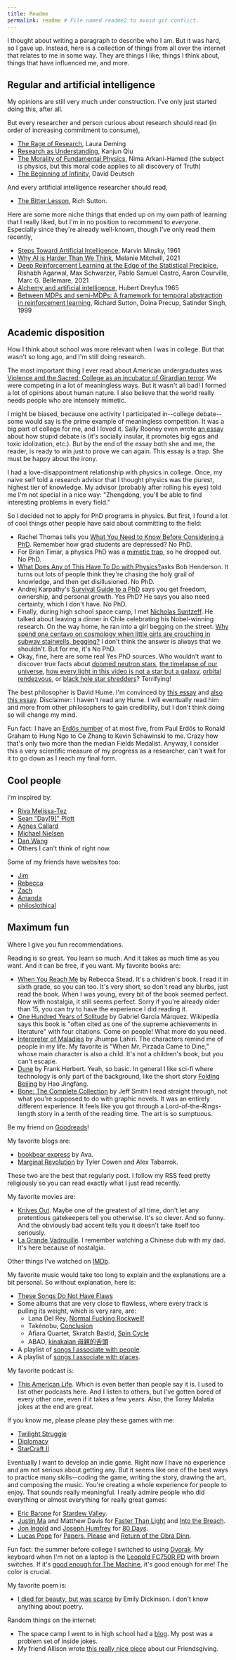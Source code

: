 ```yaml
---
title: Readme
permalink: readme # File named readme2 to avoid git conflict.
---
```


I thought about writing a paragraph to describe who I am. But it was hard, so I gave up. Instead, here is a collection of things from all over the internet that relates to me in some way. They are things I like, things I think about, things that have influenced me, and more.

## Regular and artificial intelligence

My opinions are still very much under construction. I've only just started doing this, after all.

But every researcher and person curious about research should read (in order of increasing commitment to consume),

* [The Rage of Research](https://ldeming.posthaven.com/the-rage-of-research), Laura Deming
* [Research as Understanding](https://kanjun.me/writing/research-as-understanding), Kanjun Qiu
* [The Morality of Fundamental Physics](https://www.youtube.com/watch?v=5aAMJNVmdoY), Nima Arkani-Hamed (the subject is physics, but this moral code applies to all discovery of Truth)
* [The Beginning of Infinity](https://www.goodreads.com/book/show/10483171-the-beginning-of-infinity), David Deutsch

And every artificial intelligence researcher should read,

* [The Bitter Lesson](http://www.incompleteideas.net/IncIdeas/BitterLesson.html), Rich Sutton.

Here are some more niche things that ended up on my own path of learning that I really liked, but I'm in no position to recommend to _everyone_. Especially since they're already well-known, though I've only read them recently,

* [Steps Toward Artificial Intelligence](https://courses.csail.mit.edu/6.803/pdf/steps.pdf), Marvin Minsky, 1961
* [Why AI is Harder Than We Think](https://arxiv.org/abs/2104.12871), Melanie Mitchell, 2021
* [Deep Reinforcement Learning at the Edge of the Statistical Precipice](https://arxiv.org/abs/2108.13264), Rishabh Agarwal, Max Schwarzer, Pablo Samuel Castro, Aaron Courville, Marc G. Bellemare, 2021
* [Alchemy and artificial intelligence](https://www.rand.org/content/dam/rand/pubs/papers/2006/P3244.pdf), Hubert Dreyfus 1965
* [Between MDPs and semi-MDPs: A framework for temporal abstraction in reinforcement learning](https://people.cs.umass.edu/~barto/courses/cs687/Sutton-Precup-Singh-AIJ99.pdf), Richard Sutton, Doina Precup, Satinder Singh, 1999

## Academic disposition

How I think about school was more relevant when I was in college. But that wasn't so long ago, and I'm still doing research.

The most important thing I ever read about American undergraduates was [Violence and the Sacred: College as an incubator of Girardian terror](https://danwang.co/college-girardian-terror). We were competing in a lot of meaningless ways. But it wasn't all bad! I formed a lot of opinions about human nature. I also believe that the world really needs people who are  intensely mimetic.

I might be biased, because one activity I participated in--college debate--some would say is the prime example of meaningless competition. It was a big part of college for me, and I loved it. Sally Rooney even wrote [an essay](https://thedublinreview.com/article/even-if-you-beat-me) about how stupid debate is (it's socially insular, it promotes big egos and toxic idolization, etc.). But by the end of the essay both she and me, the reader, is ready to win just to prove we can again. This essay is a trap. She must be happy about the irony.

I had a love-disappointment relationship with physics in college. Once, my naive self told a research advisor that I thought physics was the purest, highest tier of knowledge. My advisor (probably after rolling his eyes) told me I'm not special in a nice way: "Zhengdong, you'll be able to find interesting problems in every field."

So I decided not to apply for PhD programs in physics. But first, I found a lot of cool things other people have said about committing to the field:

* Rachel Thomas tells you [What You Need to Know Before Considering a PhD](https://www.fast.ai/2018/08/27/grad-school). Remember how grad students are depressed? No PhD.
* For Brian Timar, a physics PhD was a [mimetic trap](https://www.briantimar.com/notes/mimetic/mimetic), so he dropped out. No PhD.
* [What Does Any of This Have To Do with Physics?](http://nautil.us/issue/43/heroes/what-does-any-of-this-have-to-do-with-physics)asks Bob Henderson. It turns out lots of people think they're chasing the holy grail of knowledge, and then get disillusioned. No PhD.
* Andrej Karpathy's [Survival Guide to a PhD](http://karpathy.github.io/2016/09/07/phd) says you get freedom, ownership, and personal growth. Yes PhD? He says you also need certainty, which I don't have. No PhD.
* Finally, during high school space camp, I met [Nicholas Suntzeff](https://en.wikipedia.org/wiki/Nicholas_B._Suntzeff). He talked about leaving a dinner in Chile celebrating his Nobel-winning research. On the way home, he ran into a girl begging on the street. [Why spend one centavo on cosmology when little girls are crouching in subway stairwells, begging?](https://www.lastwordonnothing.com/2012/08/13/guest-post-that-eternal-question) I don't think the answer is always that we shouldn't. But for me, it's No PhD.
* Okay, fine, here are some real Yes PhD sources. Who wouldn't want to discover true facts about [doomed neutron stars](https://www.youtube.com/watch?v=x_Akn8fUBeQ), [the timelapse of our universe](https://www.youtube.com/watch?v=uD4izuDMUQA), [how every light in this video is not a star but a galaxy](https://www.youtube.com/watch?v=rOjrImaPh80), [orbital rendezvous](https://www.youtube.com/watch?v=B1R3dTdcpSU), or [black hole star shredders](https://www.youtube.com/watch?v=ubBzcSD8G8k)? Terrifying!

The best philosopher is David Hume. I'm convinced by [this essay](https://aeon.co/essays/hume-is-the-amiable-modest-generous-philosopher-we-need-today) and [also this essay](https://www.theatlantic.com/magazine/archive/2015/10/how-david-hume-helped-me-solve-my-midlife-crisis/403195). Disclaimer: I haven't read any Hume. I will eventually read him and more from other philosophers to gain credibility, but I don't think doing so will change my mind.

Fun fact: I have an [Erd&ouml;s number](https://en.wikipedia.org/wiki/Erd%C5%91s_number) of at most five, from Paul Erd&ouml;s to Ronald Graham to Hung Ngo to Ce Zhang to Kevin Schawinski to me. Crazy how that's only two more than the median Fields Medalist. Anyway, I consider this a very scientific measure of my progress as a researcher, can't wait for it to go down as I reach my final form.

## Cool people

I'm inspired by:

* [Riva Melissa-Tez](https://twitter.com/rivatez)
* [Sean "Day\[9\]" Plott](https://day9.tv/)
* [Agnes Callard](https://twitter.com/AgnesCallard)
* [Michael Nielsen](http://michaelnielsen.org)
* [Dan Wang](https://danwang.co)
* Others I can't think of right now.

Some of my friends have websites too:

* [Jim](https://jimzenn.com)
* [Rebecca](https://rebeccagoldberg.info)
* [Zach](https://zacharystanik.myportfolio.com)
* [Amanda](https://huntressie.wordpress.com)
* [philoslothical](https://philoslothical.wixsite.com/philoslothical)

## Maximum fun

Where I give you fun recommendations.

Reading is so great. You learn so much. And it takes as much time as you want. And it can be free, if you want. My favorite books are:

* [When You Reach Me](https://www.goodreads.com/book/show/5310515-when-you-reach-me) by Rebecca Stead. It's a children's book. I read it in sixth grade, so you can too. It's very short, so don't read any blurbs, just read the book. When I was young, every bit of the book seemed perfect. Now with nostalgia, it still seems perfect. Sorry if you're already older than 15, you can try to have the experience I did reading it.
* [One Hundred Years of Solitude](https://www.goodreads.com/book/show/320.One_Hundred_Years_of_Solitude) by Gabriel Garc&iacute;a M&aacute;rquez. Wikipedia says this book is "often cited as one of the supreme achievements in literature" with four citations. Come on people! What more do you need.
* [Interpreter of Maladies](https://www.goodreads.com/book/show/5439.Interpreter_of_Maladies) by Jhumpa Lahiri. The characters remind me of people in my life. My favorite is "When Mr. Pirzada Came to Dine," whose main character is also a child. It's not a children's book, but you can't escape.
* [Dune](https://www.goodreads.com/book/show/234225.Dune) by Frank Herbert. Yeah, so basic. In general I like sci-fi where technology is only part of the background, like the short story [Folding Beijing](https://uncannymagazine.com/article/folding-beijing-2) by Hao Jingfang.
* [Bone: The Complete Collection](https://www.goodreads.com/book/show/92143.Bone) by Jeff Smith I read straight through, not what you're supposed to do with graphic novels. It was an entirely different experience. It feels like you got through a Lord-of-the-Rings-length story in a tenth of the reading time. The art is so sumptuous.

Be my friend on [Goodreads](https://www.goodreads.com/review/list/69913212?sort=rating)!

My favorite blogs are:

* [bookbear express](https://ava.substack.com) by Ava.
* [Marginal Revolution](https://marginalrevolution.com) by Tyler Cowen and Alex Tabarrok.

These two are the best that regularly post. I follow my RSS feed pretty religiously so you can read exactly what I just read recently.

My favorite movies are:

* [Knives Out](https://www.imdb.com/title/tt8946378). Maybe one of the greatest of all time, don't let any pretentious gatekeepers tell you otherwise. It's so clever. And so funny. And the obviously bad accent tells you it doesn't take itself too seriously.
* [La Grande Vadrouille](https://www.imdb.com/title/tt0060474). I remember watching a Chinese dub with my dad. It's here because of nostalgia.

Other things I've watched on [IMDb](https://www.imdb.com/user/ur88537668/ratings?sort=your_rating,desc&ratingFilter=0&mode=detail&ref_=undefined&lastPosition=0).

My favorite music would take too long to explain and the explanations are a bit personal. So without explanation, here is:

* [These Songs Do Not Have Flaws](https://open.spotify.com/playlist/6CFotAZGG30wEw8q5ktupa?si=88e78669a1154f76)
* Some albums that are very close to flawless, where every track is pulling its weight, which is very rare, are:
  * Lana Del Rey, [Normal Fucking Rockwell!](https://open.spotify.com/album/5XpEKORZ4y6OrCZSKsi46A?si=Vp_YQv6aQPKeIs5POlljDg&dl_branch=1)
  * Tak&eacute;nobu, [Conclusion](https://open.spotify.com/album/2vxiffHHOTPAbhRiAn44B8?si=93xLQz0QT2ecafMyYrwplg&dl_branch=1)
  * Afiara Quartet, Skratch Bastid, [Spin Cycle](https://open.spotify.com/album/6y7OOiJJ8q1qBNvNiVSIbg?si=F4bbbUrSQHqqjk4ZUQg0fA&dl_branch=1)
  * ABAO, [kinakaian 母親的舌頭](https://open.spotify.com/album/1ftJhzrjCRo3meSeXDlaiQ?si=ep_ZYWnWSfy-Pk6S0oyuoA)
* A playlist of [songs I associate with people](https://open.spotify.com/playlist/319y6SKgOjIyBq0tDkn3vh?si=1e45c403545b4355).
* A playlist of [songs I associate with places](https://open.spotify.com/playlist/0peet4i7FIzMxefhhA3lqi?si=709c9901d8e343a0).

My favorite podcast is:

* [This American Life](https://www.thisamericanlife.org). Which is even better than people say it is. I used to list other podcasts here. And I listen to others, but I've gotten bored of every other one, even if it takes a few years. Also, the Torey Malatia jokes at the end are great.

If you know me, please please play these games with me:

* [Twilight Struggle](https://boardgamegeek.com/boardgame/12333/twilight-struggle)
* [Diplomacy](https://boardgamegeek.com/boardgame/483/diplomacy)
* [StarCraft II](https://starcraft2.com/en-us)

Eventually I want to develop an indie game. Right now I have no experience and am not serious about getting any. But it seems like one of the best ways to practice many skills--coding the game, writing the story, drawing the art, and composing the music. You're creating a whole experience for people to enjoy. That sounds really meaningful. I really admire people who did everything or almost everything for really great games:

* [Eric Barone](https://twitter.com/ConcernedApe) for [Stardew Valley](https://www.stardewvalley.net).
* [Justin Ma](https://twitter.com/Jarmustard) and Matthew Davis for [Faster Than Light](https://subsetgames.com/ftl.html) and [Into the Breach](https://subsetgames.com/itb.html).
* [Jon Ingold](https://twitter.com/joningold) and [Joseph Humfrey](https://twitter.com/joethephish) for [80 Days](https://www.inklestudios.com/80days).
* [Lucas Pope](https://dukope.com) for [Papers, Please](https://papersplea.se) and [Return of the Obra Dinn](https://obradinn.com).

Fun fact: the summer before college I switched to using [Dvorak](https://en.wikipedia.org/wiki/Dvorak_keyboard_layout). My keyboard when I'm not on a laptop is the [Leopold FC750R PD](https://www.leopold.co.kr/Shop/Item.php?ItId=1550022044) with brown switches. If it's [good enough for The Machine](https://liquipedia.net/starcraft2/Pro_gear), it's good enough for me! The color is crucial.

My favorite poem is:

* [I died for beauty, but was scarce](https://www.bartleby.com/113/4010.html) by Emily Dickinson. I don't know anything about poetry.

Random things on the internet:

* The space camp I went to in high school had a [blog](https://ssp2016nmt.wordpress.com). My post was a problem set of inside jokes.
* My friend Allison wrote [this really nice piece](http://thepolitic.org/friendsgiving-pies-ice-cream-and-growing-up) about our Friendsgiving.
